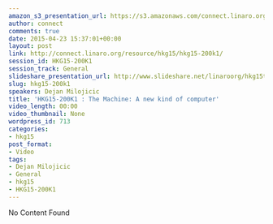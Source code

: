 ```yaml
---
amazon_s3_presentation_url: https://s3.amazonaws.com/connect.linaro.org/hkg15/Videos/02-10-Tuesday/HKG15-200K1.pdf
author: connect
comments: true
date: 2015-04-23 15:37:01+00:00
layout: post
link: http://connect.linaro.org/resource/hkg15/hkg15-200k1/
session_id: HKG15-200K1
session_track: General
slideshare_presentation_url: http://www.slideshare.net/linaroorg/hkg15the-machine-a-new-kind-of-computer-keynote-by-dejan-milojicic
slug: hkg15-200k1
speakers: Dejan Milojicic
title: 'HKG15-200K1 : The Machine: A new kind of computer'
video_length: 00:00
video_thumbnail: None
wordpress_id: 713
categories:
- hkg15
post_format:
- Video
tags:
- Dejan Milojicic
- General
- hkg15
- HKG15-200K1
---
```


No Content Found
